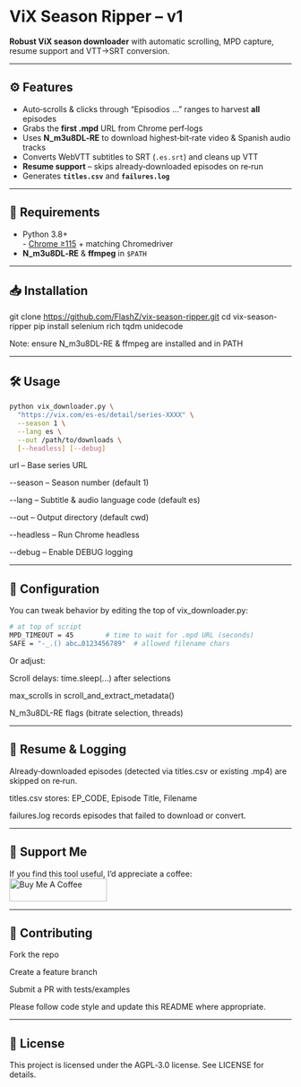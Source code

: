 # ViX Season Ripper – v1

**Robust ViX season downloader** with automatic scrolling, MPD capture, resume support and VTT→SRT conversion.

---

## ⚙️ Features

- Auto‑scrolls & clicks through “Episodios …” ranges to harvest **all** episodes  
- Grabs the **first .mpd** URL from Chrome perf‑logs  
- Uses **N_m3u8DL‑RE** to download highest‑bit‑rate video & Spanish audio tracks  
- Converts WebVTT subtitles to SRT (`.es.srt`) and cleans up VTT  
- **Resume support** – skips already‑downloaded episodes on re‑run  
- Generates **`titles.csv`** and **`failures.log`**  

---

## 🚀 Requirements

- Python 3.8+  
- [Chrome ≥115](https://www.google.com/chrome/) + matching Chromedriver  
- **N_m3u8DL‑RE** & **ffmpeg** in `$PATH`  

---

## 📥 Installation


git clone https://github.com/FlashZ/vix-season-ripper.git
cd vix-season-ripper
pip install selenium rich tqdm unidecode

Note: ensure N_m3u8DL-RE & ffmpeg are installed and in PATH

---

## 🛠️ Usage

```bash
python vix_downloader.py \
  "https://vix.com/es-es/detail/series-XXXX" \
  --season 1 \
  --lang es \
  --out /path/to/downloads \
  [--headless] [--debug]
```

url – Base series URL

--season – Season number (default 1)

--lang – Subtitle & audio language code (default es)

--out – Output directory (default cwd)

--headless – Run Chrome headless

--debug – Enable DEBUG logging

---


## 📝 Configuration
You can tweak behavior by editing the top of vix_downloader.py:

```bash
# at top of script
MPD_TIMEOUT = 45        # time to wait for .mpd URL (seconds)
SAFE = "-_.() abc…0123456789"  # allowed filename chars
```
Or adjust:

Scroll delays: time.sleep(...) after selections

max_scrolls in scroll_and_extract_metadata()

N_m3u8DL-RE flags (bitrate selection, threads)

---

## 🔄 Resume & Logging
Already‑downloaded episodes (detected via titles.csv or existing .mp4) are skipped on re‑run.

titles.csv stores: EP_CODE, Episode Title, Filename

failures.log records episodes that failed to download or convert.

---

## 🙌 Support Me
If you find this tool useful, I’d appreciate a coffee:
<a href="https://buymeacoffee.com/nickkb" target="_blank"><img src="https://cdn.buymeacoffee.com/buttons/default-orange.png" alt="Buy Me A Coffee" height="41" width="174"></a>

---

## 🤝 Contributing
Fork the repo

Create a feature branch

Submit a PR with tests/examples

Please follow code style and update this README where appropriate.

---

## 📜 License
This project is licensed under the AGPL‑3.0 license. See LICENSE for details.
